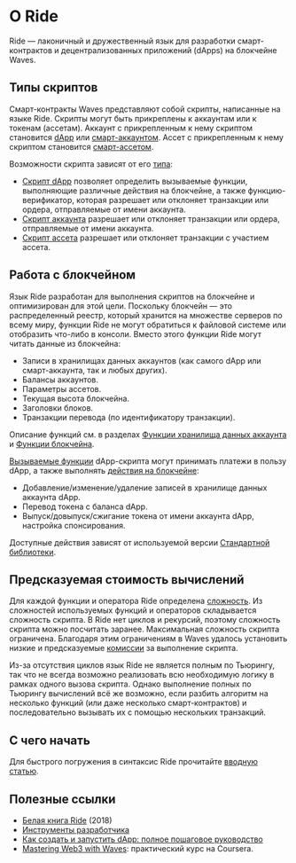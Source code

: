 # О Ride

Ride — лаконичный и дружественный язык для разработки смарт-контрактов и децентрализованных приложений (dApps) на блокчейне Waves.

## Типы скриптов

Смарт-контракты Waves представляют собой скрипты, написанные на языке Ride. Скрипты могут быть прикреплены к аккаунтам или к токенам (ассетам). Аккаунт с прикрепленным к нему скриптом становится [dApp](/ru/building-apps/smart-contracts/what-is-a-dapp) или [смарт-аккаунтом](/ru/building-apps/smart-contracts/smart-account). Ассет с прикрепленным к нему скриптом становится [смарт-ассетом](/ru/building-apps/smart-contracts/what-is-smart-asset).

Возможности скрипта зависят от его [типа](/ru/ride/script/):
* [Скрипт dApp](/ru/ride/script/script-types/dapp-script) позволяет определить вызываемые функции, выполняющие различные действия на блокчейне, а также функцию-верификатор, которая разрешает или отклоняет транзакции или ордера, отправляемые от имени аккаунта.
* [Скрипт аккаунта](/ru/ride/script/script-types/account-script) разрешает или отклоняет транзакции или ордера, отправляемые от имени аккаунта.
* [Скрипт ассета](/ru/ride/script/script-types/asset-script) разрешает или отклоняет транзакции с участием ассета.

## Работа с блокчейном

Язык Ride разработан для выполнения скриптов на блокчейне и оптимизирован для этой цели. Поскольку блокчейн — это распределенный реестр, который хранится на множестве серверов по всему миру, функции Ride не могут обратиться к файловой системе или отобразить что-либо в консоли. Вместо этого функции Ride могут читать данные из блокчейна:

* Записи в хранилищах данных аккаунтов (как самого dApp или смарт-аккаунта, так и любых других).
* Балансы аккаунтов.
* Параметры ассетов.
* Текущая высота блокчейна.
* Заголовки блоков.
* Транзакции перевода (по идентификатору транзакции).

Описание функций см. в разделах [Функции хранилища данных аккаунта](/ru/ride/functions/built-in-functions/account-data-storage-functions) и [Функции блокчейна](/ru/ride/functions/built-in-functions/blockchain-functions).

[Вызываемые функции](/ru/ride/functions/callable-function) dApp-скрипта могут принимать платежи в пользу dApp, а также выполнять [действия на блокчейне](/ru/ride/structures/script-actions/readme):

* Добавление/изменение/удаление записей в хранилище данных аккаунта dApp.
* Перевод токена с баланса dApp.
* Выпуск/довыпуск/сжигание токена от имени аккаунта dApp, настройка спонсирования.

Доступные действия зависят от используемой версии [Стандартной библиотеки](/ru/ride/script/standard-library). 

## Предсказуемая стоимость вычислений

Для каждой функции и оператора Ride определена [сложность](/ru/ride/base-concepts/complexity). Из сложностей используемых функций и операторов складывается сложность скрипта. В Ride нет циклов и рекурсий, поэтому сложность скрипта можно посчитать заранее. Максимальная сложность скрипта ограничена. Благодаря этим ограничениям в Waves удалось установить низкие и предсказуемые [комиссии](/ru/blockchain/transaction/transaction-fee) за выполнение скрипта.

Из-за отсутствия циклов язык Ride не является полным по Тьюрингу, так что не всегда возможно реализовать всю необходимую логику в рамках одного вызова скрипта. Однако выполнение полных по Тьюрингу вычислений всё же возможно, если разбить алгоритм на несколько функций (или даже несколько смарт-контрактов) и последовательно вызывать их с помощью нескольких транзакций.

## С чего начать

Для быстрого погружения в синтаксис Ride прочитайте [вводную статью](/ru/ride/getting-started).

## Полезные ссылки

* [Белая книга Ride](https://wavesprotocol.org/files/docs/white_paper_waves_smart_contracts.pdf) (2018)
* [Инструменты разработчика](/ru/building-apps/smart-contracts/tools/)
* [Как создать и запустить dApp: полное пошаговое руководство](/ru/building-apps/smart-contracts/writing-dapps)
* [Mastering Web3 with Waves](https://www.coursera.org/learn/mastering-web3-waves): практический курс на Coursera.

